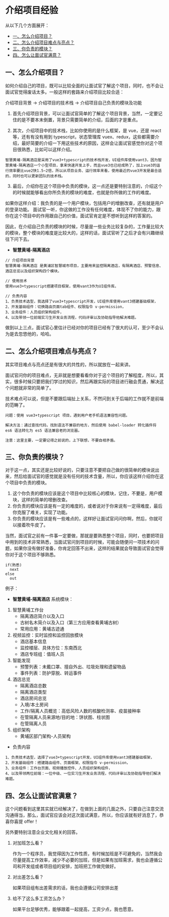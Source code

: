 # 介绍项目经验

从以下几个方面展开：

<!-- START doctoc generated TOC please keep comment here to allow auto update -->
<!-- DON'T EDIT THIS SECTION, INSTEAD RE-RUN doctoc TO UPDATE -->

- [一、怎么介绍项目？](#%E4%B8%80%E6%80%8E%E4%B9%88%E4%BB%8B%E7%BB%8D%E9%A1%B9%E7%9B%AE)
- [二、怎么介绍项目难点与亮点？](#%E4%BA%8C%E6%80%8E%E4%B9%88%E4%BB%8B%E7%BB%8D%E9%A1%B9%E7%9B%AE%E9%9A%BE%E7%82%B9%E4%B8%8E%E4%BA%AE%E7%82%B9)
- [三、你负责的模块？](#%E4%B8%89%E4%BD%A0%E8%B4%9F%E8%B4%A3%E7%9A%84%E6%A8%A1%E5%9D%97)
- [四、怎么让面试官满意？](#%E5%9B%9B%E6%80%8E%E4%B9%88%E8%AE%A9%E9%9D%A2%E8%AF%95%E5%AE%98%E6%BB%A1%E6%84%8F)

<!-- END doctoc generated TOC please keep comment here to allow auto update -->

## 一、怎么介绍项目？

如何介绍自己的项目，既可以比较全面的让面试官了解这个项目，同时，也不会让面试官觉得废话太多。一般这样的套路来介绍项目比较合适：

介绍项目背景 -> 介绍项目的技术栈 -> 介绍项目自己负责的模块及功能

1. 首先介绍项目背景，可以让面试官简单的了解这个项目背景，当然，一定要记住的是不要本末倒置，背景只需要简单的介绍，后面的才是重点。

2. 其次，介绍项目中的技术栈，比如你使用的是什么框架，是 vue，还是 react 等，还有有没有用到 typescript，状态管理库 vuex、redux，这些都需要介绍，最好简要的介绍一下用这些技术的原因，这样会让面试官感觉你对这个项目很熟悉，比如可以这样介绍。

`智慧黄埔-隔离酒店是采用了vue3+typescript的技术栈开发，UI组件库使用vant3，因为智慧黄埔-隔离酒店一个小型项目，拿来快速开发上手，而且vue3也已经成熟了，加上vue3的运行效率要比vue2快1.5~2倍，所以从项目业务、运行效率来看，使用最近的vue3开发是最合适的，同时也可以更新团队的技术栈。`

3. 最后，介绍你在这个项目中负责的模块，这一点还是要特别注意的，介绍这个的时候就能够看出你所负责的模块的难度，也就是你所做的工作的难度。

如果你这样介绍：我负责的是一个用户模块，包括用户的增删改查，还有就是用户的登录功能。
面试官一听，你这做的工作没有任何难度，体现不了你的能力，跟你在这个项目中的作用跟自己的价值，面试官肯定是不想听到这样的答案的。

因此，在介绍自己负责的模块的时候，尽量是一些业务比较复杂的，工作量比较大的模块，整个模块的难度是比较大的，这样的话，面试官听了之后才会有兴趣继续往下问下去。

- **智慧黄埔-隔离酒店**

```
// 介绍项目背景
智慧黄埔-隔离酒店 是黄浦区智慧城市项目，主要用来监控隔离酒店，有隔离酒店、预警信息、酒店总览以及组织架构四个模块。

// 使用技术
使用vue3+typescript搭建项目框架，使用vant3作为UI组件库。

// 负责内容
1、负责技术选型，我选择了vue3+typescript开发，UI组件库使用vant3搭建基础框架，
2、开发基础组件：切换路由页面tab组件、权限指令 v-permission，
3、业务组件：人员组织架构组件，
4、以及带领一位前端实习生开发业务流程，代码评审以及协助指导他解决难题。
```

做到以上三点，面试官心里估计已经对你的项目已经有了很大的认可，至少不会认为是去忽悠他的，哈哈。

## 二、怎么介绍项目难点与亮点？

其实项目难点与亮点还是有很大的共性的，所以就放在一起来讲。

面试官问你的项目难点，无非就是想要看看你对于这个项目的了解程度，所以，其实，很多时候只要把我们学过的知识，然后再跟实际的项目进行融会贯通，解决这个问题就非常的简单了。

技术难点可以说，但是不要跟后端扯上关系，不然问到关于后端的工作就不是前端的范畴了。

```
问题：使用 vue3+typescript 项目，遇到用户老手机语法兼容性问题。

解决方法：通过查找代码，找到语法不兼容的地方，然后使用 babel-loader 转化插件将 es6 语法转化为 es5 语法兼容老的浏览器。

注意：这里主要，一定要记得之前说的，上下联想，不要自相矛盾。
```

## 三、你负责的模块？

对于这一点，其实还是比较好说的，只要注意不要把自己做的很简单的模块说出来，然后给面试官的感觉就是没有任何的技术含量，所以，你应该这样介绍你在这个项目中负责的模块。

1. 这个你负责的模块应该是这个项目中比较核心的模块，记住，不要是，用户模块，这样的简单的增删改查。
2. 你负责的模块应该是有一定的难度的，或者说对于你来说有一定得难度，最后你克服了难关，实现了功能。
3. 你负责的模块应该是有一些难点的，这样好让面试官问问你啊，然后，你就可以接着吹牛皮了。

当然，面试官之前有一件事一定要做，那就是要熟悉整个项目，同时，也要把项目中用到的技术非常熟悉，当面试官问到项目的时候，可能会随便问一项技术的问题，如果你没有做好准备，你肯定回答不出来，这样的结果就会导致面试官会觉得你对于这个项目不够熟悉。

```
if(熟悉)
  next
else
  out
```

例子：

- **智慧黄埔-隔离酒店**
  系统模块：

1. 智慧黄埔工作台
   - 隔离酒店简介以及入口
   - 古树名木简介以及入口（第三方应用查看黄埔古树）
   - 常用应用：黄埔古迹通
2. 视频监控：实时监控和监控回放模块
   - 酒店基本信息
   - 监控楼层、具体方位：东南西北
   - 酒店专班组：值班人员
3. 智能发现
   - 预警列表：未戴口罩、擅自外出、垃圾处理和遗留物品
   - 事件列表：防护穿脱、转运事件
4. 酒店总览
   - 隔离酒店总数
   - 隔离酒店类型
   - 酒店房间总览
   - 入境/本土房间
   - 工作/隔离人员概览：高低风险人数的核酸检测率、疫苗接种率
   - 在管隔离人员来源地/目的地：饼状图、柱状图
   - 在管隔离人员
5. 组织架构
   - 黄埔区部门架构-人员架构

- 负责内容

```
1、负责技术选型，选择了vue3+typescript开发，UI组件库使用vant3搭建基础框架，
2、开发基础组件：搭建路由组件、页面框架、权限指令 v-permission，
3、业务组件：工作台页面、视频播放控件、人员组织架构组件，
4、以及带领两位前端：一位中级、一位实习生开发业务流程，代码评审以及协助指导他们解决难题。
```

## 四、怎么让面试官满意？

这个问题看到这里其实就已经解决了，在做到上面的几面之外，只要自己注意交流沟通得当，那么，面试官应该会对这次面试满意，所以，你应该就有好消息了，恭喜你喜提 offer！

另外要特别注意企业文化相关的回答。

1. 对加班怎么看？

   作为一个程序员，我觉得因为工作性质，有时候加班是不可避免的，当然我会尽量提高工作效率，减少不必要的加班，但是如果有加班需求，我也会遵循公司和开发组或者项目组的安排，加班把工作做完做好。

2. 对出差怎么看？

   如果项目组有出差需求的话，我也会遵循公司安排出差

3. 给不了这么多工资怎么办？

   如果平台足够优秀，能够跟着一起提高，工资少点，我也愿意。
